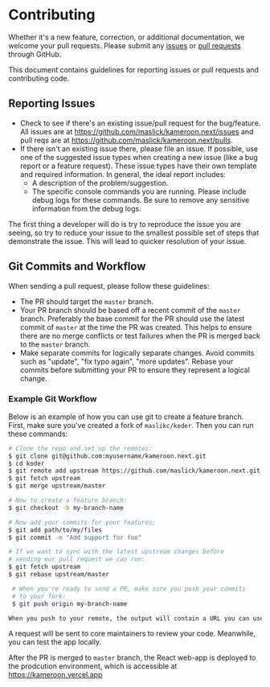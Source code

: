 # Contributing

Whether it's a new feature, correction, or additional documentation, we welcome your pull requests. Please submit any [issues](https://github.com/maslick/kameroon.next/issues) or [pull requests](https://github.com/maslick/kameroon.next/pulls) through GitHub.

This document contains guidelines for reporting issues or pull requests and contributing code.

## Reporting Issues

- Check to see if there\'s an existing issue/pull request for the bug/feature. All issues are at <https://github.com/maslick/kameroon.next/issues> and pull reqs are at <https://github.com/maslick/kameroon.next/pulls>.
- If there isn't an existing issue there, please file an issue. If possible, use one of the suggested issue types when creating a new issue (like a bug report or a feature request). These issue types have their own template and required information. In general, the ideal report includes:
  - A description of the problem/suggestion.
  - The specific console commands you are running. Please include debug logs for these commands. Be sure to remove any sensitive information from the debug logs.
 
The first thing a developer will do is try to reproduce the issue you are seeing, so try to reduce your issue to the smallest possible set of steps that demonstrate the issue. This will lead to quicker resolution of your issue.

## Git Commits and Workflow

When sending a pull request, please follow these guidelines:

- The PR should target the `master` branch.
- Your PR branch should be based off a recent commit of the `master` branch. Preferably the base commit for the PR should use the latest commit of `master` at the time the PR was created. This helps to ensure there are no merge conflicts or test failures when the PR is merged back to the `master` branch.
- Make separate commits for logically separate changes. Avoid commits such as \"update\", \"fix typo again\", \"more updates\". Rebase your commits before submitting your PR to ensure they represent a logical change.

### Example Git Workflow

Below is an example of how you can use git to create a feature branch. First, make sure you've created a fork of `maslikc/koder`. Then you can run these commands:

```bash
# Clone the repo and set up the remotes:
$ git clone git@github.com:myusername/kameroon.next.git
$ cd koder
$ git remote add upstream https://github.com/maslick/kameroon.next.git
$ git fetch upstream
$ git merge upstream/master

# Now to create a feature branch:
$ git checkout -b my-branch-name

# Now add your commits for your features:
$ git add path/to/my/files
$ git commit -m "Add support for foo"

# If we want to sync with the latest upstream changes before
# sending our pull request we can run:
$ git fetch upstream
$ git rebase upstream/master

 # When you're ready to send a PR, make sure you push your commits
 # to your fork:
 $ git push origin my-branch-name

When you push to your remote, the output will contain a URL you can use to open a pull request.
```

A request will be sent to core maintainers to review your code. Meanwhile, you can test the app locally.

After the PR is merged to `master` branch, the React web-app is deployed to the prodcution environment, which is accessible at https://kameroon.vercel.app


